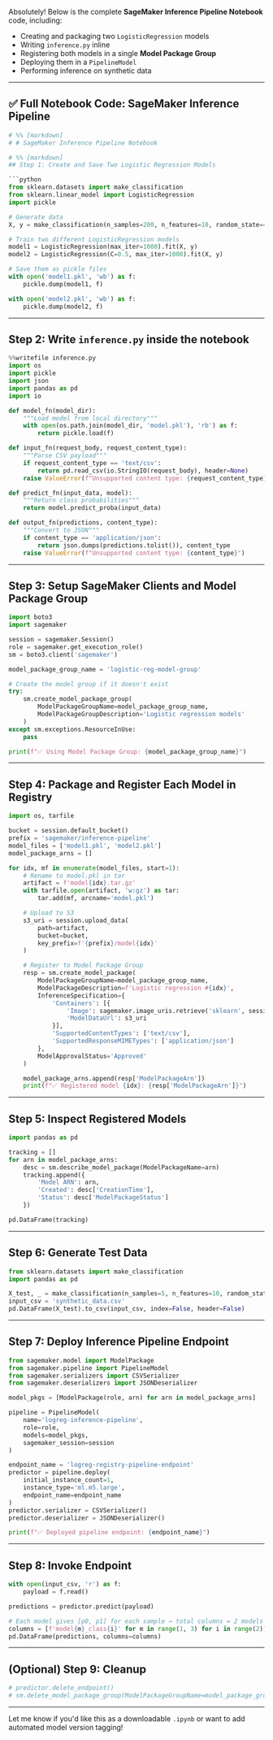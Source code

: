 Absolutely! Below is the complete **SageMaker Inference Pipeline Notebook** code, including:

- Creating and packaging two `LogisticRegression` models
- Writing `inference.py` inline
- Registering both models in a single **Model Package Group**
- Deploying them in a `PipelineModel`
- Performing inference on synthetic data

---

## ✅ Full Notebook Code: SageMaker Inference Pipeline

```python
# %% [markdown]
# # SageMaker Inference Pipeline Notebook

# %% [markdown]
## Step 1: Create and Save Two Logistic Regression Models

```python
from sklearn.datasets import make_classification
from sklearn.linear_model import LogisticRegression
import pickle

# Generate data
X, y = make_classification(n_samples=200, n_features=10, random_state=42)

# Train two different LogisticRegression models
model1 = LogisticRegression(max_iter=1000).fit(X, y)
model2 = LogisticRegression(C=0.5, max_iter=1000).fit(X, y)

# Save them as pickle files
with open('model1.pkl', 'wb') as f:
    pickle.dump(model1, f)

with open('model2.pkl', 'wb') as f:
    pickle.dump(model2, f)
```

---

## Step 2: Write `inference.py` inside the notebook

```python
%%writefile inference.py
import os
import pickle
import json
import pandas as pd
import io

def model_fn(model_dir):
    """Load model from local directory"""
    with open(os.path.join(model_dir, 'model.pkl'), 'rb') as f:
        return pickle.load(f)

def input_fn(request_body, request_content_type):
    """Parse CSV payload"""
    if request_content_type == 'text/csv':
        return pd.read_csv(io.StringIO(request_body), header=None)
    raise ValueError(f"Unsupported content type: {request_content_type}")

def predict_fn(input_data, model):
    """Return class probabilities"""
    return model.predict_proba(input_data)

def output_fn(predictions, content_type):
    """Convert to JSON"""
    if content_type == 'application/json':
        return json.dumps(predictions.tolist()), content_type
    raise ValueError(f"Unsupported content type: {content_type}")
```

---

## Step 3: Setup SageMaker Clients and Model Package Group

```python
import boto3
import sagemaker

session = sagemaker.Session()
role = sagemaker.get_execution_role()
sm = boto3.client('sagemaker')

model_package_group_name = 'logistic-reg-model-group'

# Create the model group if it doesn't exist
try:
    sm.create_model_package_group(
        ModelPackageGroupName=model_package_group_name,
        ModelPackageGroupDescription='Logistic regression models'
    )
except sm.exceptions.ResourceInUse:
    pass

print(f"✅ Using Model Package Group: {model_package_group_name}")
```

---

## Step 4: Package and Register Each Model in Registry

```python
import os, tarfile

bucket = session.default_bucket()
prefix = 'sagemaker/inference-pipeline'
model_files = ['model1.pkl', 'model2.pkl']
model_package_arns = []

for idx, mf in enumerate(model_files, start=1):
    # Rename to model.pkl in tar
    artifact = f'model{idx}.tar.gz'
    with tarfile.open(artifact, 'w:gz') as tar:
        tar.add(mf, arcname='model.pkl')

    # Upload to S3
    s3_uri = session.upload_data(
        path=artifact,
        bucket=bucket,
        key_prefix=f'{prefix}/model{idx}'
    )

    # Register to Model Package Group
    resp = sm.create_model_package(
        ModelPackageGroupName=model_package_group_name,
        ModelPackageDescription=f'Logistic regression #{idx}',
        InferenceSpecification={
            'Containers': [{
                'Image': sagemaker.image_uris.retrieve('sklearn', session.boto_region_name, version='0.23-1'),
                'ModelDataUrl': s3_uri
            }],
            'SupportedContentTypes': ['text/csv'],
            'SupportedResponseMIMETypes': ['application/json']
        },
        ModelApprovalStatus='Approved'
    )

    model_package_arns.append(resp['ModelPackageArn'])
    print(f"✅ Registered model {idx}: {resp['ModelPackageArn']}")
```

---

## Step 5: Inspect Registered Models

```python
import pandas as pd

tracking = []
for arn in model_package_arns:
    desc = sm.describe_model_package(ModelPackageName=arn)
    tracking.append({
        'Model ARN': arn,
        'Created': desc['CreationTime'],
        'Status': desc['ModelPackageStatus']
    })

pd.DataFrame(tracking)
```

---

## Step 6: Generate Test Data

```python
from sklearn.datasets import make_classification
import pandas as pd

X_test, _ = make_classification(n_samples=5, n_features=10, random_state=123)
input_csv = 'synthetic_data.csv'
pd.DataFrame(X_test).to_csv(input_csv, index=False, header=False)
```

---

## Step 7: Deploy Inference Pipeline Endpoint

```python
from sagemaker.model import ModelPackage
from sagemaker.pipeline import PipelineModel
from sagemaker.serializers import CSVSerializer
from sagemaker.deserializers import JSONDeserializer

model_pkgs = [ModelPackage(role, arn) for arn in model_package_arns]

pipeline = PipelineModel(
    name='logreg-inference-pipeline',
    role=role,
    models=model_pkgs,
    sagemaker_session=session
)

endpoint_name = 'logreg-registry-pipeline-endpoint'
predictor = pipeline.deploy(
    initial_instance_count=1,
    instance_type='ml.m5.large',
    endpoint_name=endpoint_name
)
predictor.serializer = CSVSerializer()
predictor.deserializer = JSONDeserializer()

print(f"✅ Deployed pipeline endpoint: {endpoint_name}")
```

---

## Step 8: Invoke Endpoint

```python
with open(input_csv, 'r') as f:
    payload = f.read()

predictions = predictor.predict(payload)

# Each model gives [p0, p1] for each sample → total columns = 2 models × 2 classes
columns = [f'model{m}_class{i}' for m in range(1, 3) for i in range(2)]
pd.DataFrame(predictions, columns=columns)
```

---

## (Optional) Step 9: Cleanup

```python
# predictor.delete_endpoint()
# sm.delete_model_package_group(ModelPackageGroupName=model_package_group_name)
```

---

Let me know if you'd like this as a downloadable `.ipynb` or want to add automated model version tagging!

